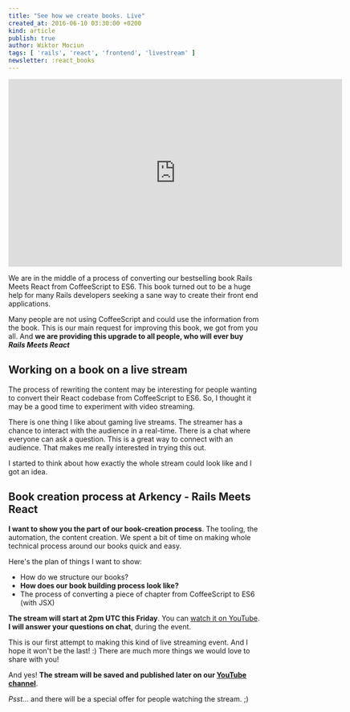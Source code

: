```yaml
---
title: "See how we create books. Live"
created_at: 2016-06-10 03:30:00 +0200
kind: article
publish: true
author: Wiktor Mociun
tags: [ 'rails', 'react', 'frontend', 'livestream' ]
newsletter: :react_books
---
```


<iframe width="665" height="374" src="https://www.youtube.com/embed/Mqz3b02-CpE?rel=0" frameborder="0" allowfullscreen></iframe>

We are in the middle of a process of converting our bestselling book Rails Meets React from CoffeeScript to ES6. This book turned out to be a huge help for many Rails developers seeking a sane way to create their front end applications.

Many people are not using CoffeeScript and could use the information from the book. This is our main request for improving this book, we got from you all. And **we are providing this upgrade to all people, who will ever buy *Rails Meets React***

## Working on a book on a live stream

The process of rewriting the content may be interesting for people wanting to convert their React codebase from CoffeeScript to ES6. So, I thought it may be a good time to experiment with video streaming.

<!-- more -->

There is one thing I like about gaming live streams. The streamer has a chance
to interact with the audience in a real-time. There is a chat where everyone can
ask a question. This is a great way to connect with an audience. That makes me
really interested in trying this out.

I started to think about how exactly the whole stream could look like and I got an idea.

## Book creation process at Arkency - Rails Meets React

**I want to show you the part of our book-creation process**. The tooling, the automation, the content creation. We spent a bit of time on making whole technical process around our books quick and easy.

Here's the plan of things I want to show:

 * How do we structure our books?
 * **How does our book building process look like?**
 * The process of converting a piece of chapter from CoffeeScript to ES6 (with JSX)

**The stream will start at 2pm UTC this Friday**. You can [watch it on YouTube](https://www.youtube.com/watch?v=Mqz3b02-CpE). **I will answer your questions on chat**, during the event.

This is our first attempt to making this kind of live streaming event. And I hope it won't be the last! :) There are much more things we would love to share with you!

And yes! **The stream will be saved and published later on our [YouTube channel](https://www.youtube.com/c/arkency)**.

_Psst..._ and there will be a special offer for people watching the stream. ;)
